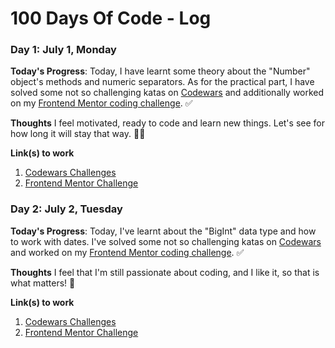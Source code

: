 # 100 Days Of Code - Log

### Day 1: July 1, Monday

**Today's Progress**: Today, I have learnt some theory about the "Number" object's methods and numeric separators. As for the practical part, I have solved some not so challenging katas on [Codewars](https://www.codewars.com) and additionally worked on my [Frontend Mentor coding challenge](https://www.frontendmentor.io/challenges/contact-form--G-hYlqKJj/hub). ✅

**Thoughts** I feel motivated, ready to code and learn new things. Let's see for how long it will stay that way. 😶‍🌫️

**Link(s) to work**
1. [Codewars Challenges](https://github.com/Rock-n-Roll-CRC/Codewars-Solutions/commit/018d84b198aa31ef00ab03befb8abee014004f9f)
2. [Frontend Mentor Challenge](https://github.com/Rock-n-Roll-CRC/FM-Contact-Form/commit/115594c4ecfb788e09eace03eea620c83db9c1a0)

### Day 2: July 2, Tuesday

**Today's Progress**: Today, I've learnt about the "BigInt" data type and how to work with dates. I've solved some not so challenging katas on [Codewars](https://www.codewars.com) and worked on my [Frontend Mentor coding challenge](https://www.frontendmentor.io/challenges/contact-form--G-hYlqKJj/hub). ✅

**Thoughts** I feel that I'm still passionate about coding, and I like it, so that is what matters! 🙂

**Link(s) to work**
1. [Codewars Challenges](https://github.com/Rock-n-Roll-CRC/Codewars-Solutions/commit/b36ee5c97ca787729bab7326601b15439cb015b9)
2. [Frontend Mentor Challenge](https://github.com/Rock-n-Roll-CRC/FM-Contact-Form/commit/e90d19cad3cb12561a0a34cce79efb1ec848f188)
